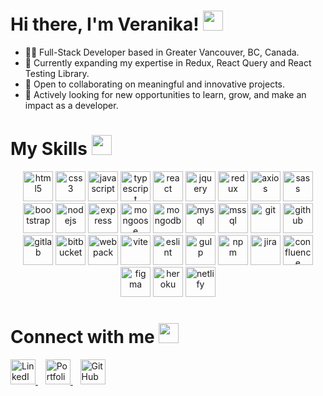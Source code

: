 # Hi there, I'm Veranika! <img src="https://media.giphy.com/media/hvRJCLFzcasrR4ia7z/giphy.gif" width="32px" height="32px">

* 👩‍💻 Full-Stack Developer based in Greater Vancouver, BC, Canada.  
* 🌱 Currently expanding my expertise in Redux, React Query and React Testing Library.
* 🤝 Open to collaborating on meaningful and innovative projects.
* 🚀 Actively looking for new opportunities to learn, grow, and make an impact as a developer.

# My Skills <img src="https://raw.githubusercontent.com/rahulbanerjee26/githubProfileReadmeGenerator/main/gifs/code.gif" width="32px" height="32px">
<p align="center">
  <img alt="html5" height="48px" src="https://cdn.jsdelivr.net/gh/devicons/devicon@latest/icons/html5/html5-original-wordmark.svg"/>
  <img alt="css3" height="48px" src="https://cdn.jsdelivr.net/gh/devicons/devicon@latest/icons/css3/css3-original.svg"/>
  <img alt="javascript" height="48px" src="https://cdn.jsdelivr.net/gh/devicons/devicon/icons/javascript/javascript-plain.svg"/>
  <img alt="typescript" height="48px" src="https://cdn.jsdelivr.net/gh/devicons/devicon/icons/typescript/typescript-original.svg"/>
  <img alt="react" height="48px" src="https://cdn.jsdelivr.net/gh/devicons/devicon/icons/react/react-original-wordmark.svg"/>
  <img alt="jquery" height="48px" src="https://cdn.jsdelivr.net/gh/devicons/devicon/icons/jquery/jquery-original-wordmark.svg"/>
  <img alt="redux" height="48px" src="https://cdn.jsdelivr.net/gh/devicons/devicon@latest/icons/redux/redux-original.svg"/>
  <img alt="axios" height="48px" src="https://cdn.jsdelivr.net/gh/devicons/devicon@latest/icons/axios/axios-plain-wordmark.svg"/>
  <img alt="sass" height="48px" src="https://cdn.jsdelivr.net/gh/devicons/devicon/icons/sass/sass-original.svg"/>
  <img alt="bootstrap" height="48px" src="https://cdn.jsdelivr.net/gh/devicons/devicon/icons/bootstrap/bootstrap-plain-wordmark.svg"/>
  <img alt="nodejs" height="48px" src="https://cdn.jsdelivr.net/gh/devicons/devicon/icons/nodejs/nodejs-original-wordmark.svg"/>
  <img alt="express" height="48px" src="https://cdn.jsdelivr.net/gh/devicons/devicon@latest/icons/express/express-original.svg"/>
  <img alt="mongoose" height="48px" src="https://cdn.jsdelivr.net/gh/devicons/devicon@latest/icons/mongoose/mongoose-original-wordmark.svg"/>
  <img alt="mongodb" height="48px" src="https://cdn.jsdelivr.net/gh/devicons/devicon/icons/mongodb/mongodb-original-wordmark.svg"/>
  <img alt="mysql" height="48px" src="https://cdn.jsdelivr.net/gh/devicons/devicon/icons/mysql/mysql-original-wordmark.svg"/>
  <img alt="mssql" height="48px" src="https://cdn.jsdelivr.net/gh/devicons/devicon@latest/icons/microsoftsqlserver/microsoftsqlserver-original-wordmark.svg"/>
  <img alt="git" height="48px" src="https://cdn.jsdelivr.net/gh/devicons/devicon/icons/git/git-original-wordmark.svg"/>
  <img alt="github" height="48px" src="https://cdn.jsdelivr.net/gh/devicons/devicon@latest/icons/github/github-original-wordmark.svg"/>
  <img alt="gitlab" height="48px" src="https://cdn.jsdelivr.net/gh/devicons/devicon@latest/icons/gitlab/gitlab-original-wordmark.svg"/>
  <img alt="bitbucket" height="48px" src="https://cdn.jsdelivr.net/gh/devicons/devicon@latest/icons/bitbucket/bitbucket-original-wordmark.svg"/>
  <img alt="webpack" height="48px" src="https://cdn.jsdelivr.net/gh/devicons/devicon@latest/icons/webpack/webpack-original-wordmark.svg"/>
  <img alt="vite" height="48px" src="https://cdn.jsdelivr.net/gh/devicons/devicon@latest/icons/vitejs/vitejs-original.svg"/>
  <img alt="eslint" height="48px" src="https://cdn.jsdelivr.net/gh/devicons/devicon@latest/icons/eslint/eslint-original-wordmark.svg"/>
  <img alt="gulp" height="48px" src="https://cdn.jsdelivr.net/gh/devicons/devicon@latest/icons/gulp/gulp-plain.svg"/>
  <img alt="npm" height="48px" src="https://cdn.jsdelivr.net/gh/devicons/devicon@latest/icons/npm/npm-original-wordmark.svg"/>
  <img alt="jira" height="48px" src="https://cdn.jsdelivr.net/gh/devicons/devicon@latest/icons/jira/jira-original-wordmark.svg"/>
  <img alt="confluence" height="48px" src="https://cdn.jsdelivr.net/gh/devicons/devicon@latest/icons/confluence/confluence-original-wordmark.svg"/>
  <img alt="figma" height="48px" src="https://cdn.jsdelivr.net/gh/devicons/devicon@latest/icons/figma/figma-original.svg"/>
  <img alt="heroku" height="48px" src="https://cdn.jsdelivr.net/gh/devicons/devicon/icons/heroku/heroku-original-wordmark.svg"/>
  <img alt="netlify" height="48px" src="https://www.vectorlogo.zone/logos/netlify/netlify-ar21.svg"/>
</p>

# Connect with me <img src="https://media4.giphy.com/media/v1.Y2lkPTc5MGI3NjExeHppbjRwZmwzZXdyaWd3dTNlajYzZzlrYjFzN3NvZjR0NG84ODU5ZCZlcD12MV9pbnRlcm5hbF9naWZfYnlfaWQmY3Q9cw/2cwPS1zA560EMhufr7/giphy.gif" width="32px" height="32px" />

<a href='https://www.linkedin.com/in/veranikakarpava'> 
 <img width="40" src="https://cdn.jsdelivr.net/gh/devicons/devicon/icons/linkedin/linkedin-original.svg" alt="LinkedIn"/>
</a>&nbsp;&nbsp;
 <a href="https://www.veranika.site">
  <img width="40" src="https://raw.githubusercontent.com/rahulbanerjee26/githubAboutMeGenerator/main/icons/portfolio.png"         alt="Portfolio"/>
</a>&nbsp;&nbsp;
<a href="https://github.com/veranika-karpava">
  <img width="40" src="https://cdn.jsdelivr.net/gh/devicons/devicon/icons/github/github-original.svg" alt="GitHub"/>
</a>

